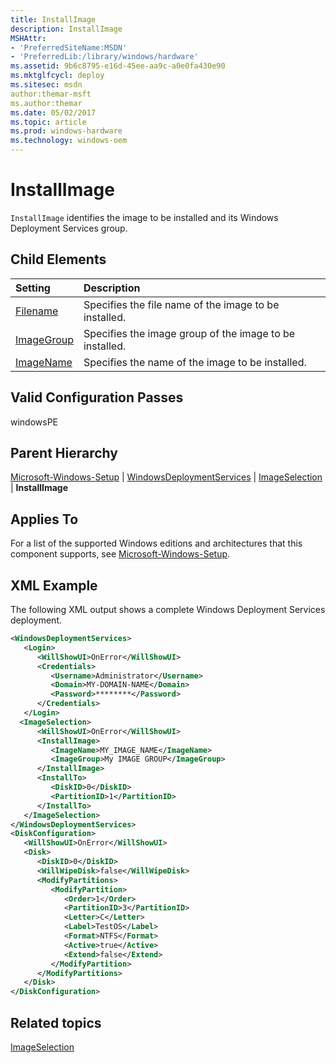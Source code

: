 ```yaml
---
title: InstallImage
description: InstallImage
MSHAttr:
- 'PreferredSiteName:MSDN'
- 'PreferredLib:/library/windows/hardware'
ms.assetid: 9b6c8795-e16d-45ee-aa9c-a0e0fa430e90
ms.mktglfcycl: deploy
ms.sitesec: msdn
author:themar-msft
ms.author:themar
ms.date: 05/02/2017
ms.topic: article
ms.prod: windows-hardware
ms.technology: windows-oem
---
```

# InstallImage

`InstallImage` identifies the image to be installed and its Windows Deployment Services group.

## Child Elements

| Setting                 | Description                                                                           |
|:------------------------|:--------------------------------------------------------------------------------------|
| [Filename](microsoft-windows-setup-windowsdeploymentservices-imageselection-installimage-filename.md) | Specifies the file name of the image to be installed. |
| [ImageGroup](microsoft-windows-setup-windowsdeploymentservices-imageselection-installimage-imagegroup.md) | Specifies the image group of the image to be installed. |
| [ImageName](microsoft-windows-setup-windowsdeploymentservices-imageselection-installimage-imagename.md) | Specifies the name of the image to be installed. |

## Valid Configuration Passes

windowsPE

## Parent Hierarchy

[Microsoft-Windows-Setup](microsoft-windows-setup.md) | [WindowsDeploymentServices](microsoft-windows-setup-windowsdeploymentservices.md) | [ImageSelection](microsoft-windows-setup-windowsdeploymentservices-imageselection.md) | **InstallImage**

## Applies To

For a list of the supported Windows editions and architectures that this component supports, see [Microsoft-Windows-Setup](microsoft-windows-setup.md).

## XML Example

The following XML output shows a complete Windows Deployment Services deployment.

```XML
<WindowsDeploymentServices>
   <Login>
      <WillShowUI>OnError</WillShowUI>
      <Credentials>
         <Username>Administrator</Username>
         <Domain>MY-DOMAIN-NAME</Domain>
         <Password>********</Password>
      </Credentials>
   </Login>
  <ImageSelection>
      <WillShowUI>OnError</WillShowUI>
      <InstallImage>
         <ImageName>MY_IMAGE_NAME</ImageName>
         <ImageGroup>My IMAGE GROUP</ImageGroup>
      </InstallImage>
      <InstallTo>
         <DiskID>0</DiskID>
         <PartitionID>1</PartitionID>
      </InstallTo>
   </ImageSelection>
</WindowsDeploymentServices>
<DiskConfiguration>
   <WillShowUI>OnError</WillShowUI>
   <Disk>
      <DiskID>0</DiskID>
      <WillWipeDisk>false</WillWipeDisk>
      <ModifyPartitions>
         <ModifyPartition>
            <Order>1</Order>
            <PartitionID>3</PartitionID>
            <Letter>C</Letter>
            <Label>TestOS</Label>
            <Format>NTFS</Format>
            <Active>true</Active>
            <Extend>false</Extend>
         </ModifyPartition>
      </ModifyPartitions>
   </Disk>
</DiskConfiguration>
```

## Related topics

[ImageSelection](microsoft-windows-setup-windowsdeploymentservices-imageselection.md)
